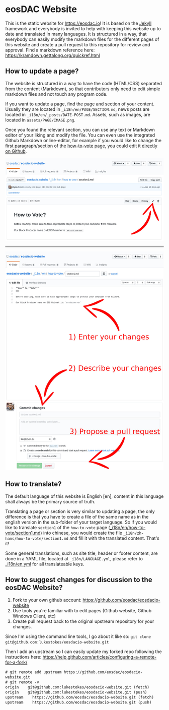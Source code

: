 # eosDAC Website
This is the static website for <https://eosdac.io>! It is based on the [Jekyll](https://jekyllrb.com/) framework and everybody is invited to help with keeping this website up to date and translated in many languages. It is structured in a way, that everybody can easily modify the markdown files for the different pages of this website and create a pull request to this repository for review and approval. Find a markdown reference here: <https://kramdown.gettalong.org/quickref.html>

## How to update a page?
The website is structured in a way to have the code (HTML/CSS) separated from the content (Markdown), so that contributors only need to edit simple markdown files and not touch any program code.

If you want to update a page, find the page and section of your content. Usually they are located in `_i18n/en/PAGE/SECTION.md`, news posts are located in `_i18n/en/_posts/DATE-POST.md`. Assets, such as images, are located in `assets/PAGE/IMAGE.png`.

Once you found the relevant section, you can use any text or Markdown editor of your liking and modify the file. You can even use the integrated Github Markdown online-editor, for example if you would like to change the first paragraph/section of the [how-to-vote](https://github.com/eosdac/eosdacio-website/blob/master/_i18n/en/how-to-vote/section1.md) page, you could edit it [directly on Github](https://github.com/eosdac/eosdacio-website/edit/master/_i18n/en/how-to-vote/section1.md).

![Find file](assets/readme/edit1.jpg)
<hr>

![Change it](assets/readme/edit2.jpg)

## How to translate?
The default language of this website is English [en], content in this language shall always be the primary source of truth.

Translating a page or section is very similar to updating a page, the only difference is that you have to create a file of the same name as in the english version in the sub-folder of your target language. So if you would like to translate `section1` of the `how-to-vote` page ([_i18n/en/how-to-vote/section1.md](https://github.com/eosdac/eosdacio-website/blob/master/_i18n/en/how-to-vote/section1.md)) into chinese, you would create the file `_i18n/zh-hans/how-to-vote/section1.md` and fill it with the translated content. That's it!

Some general translations, such as site title, header or footer content, are done in a YAML file, located at `_i18n/LANGUAGE.yml`, please refer to [_i18n/en.yml](https://github.com/eosdac/eosdacio-website/blob/master/_i18n/en.yml) for all translateable keys.

## How to suggest changes for discussion to the eosDAC Website?
 1. Fork to your own github account: https://github.com/eosdac/eosdacio-website
 2. Use tools you're familiar with to edit pages (Github website, Github Windows Client, etc)
 3. Create pull request back to the original upstream repository for your changes.

Since I'm using the command line tools, I go about it like so:
`git clone git@github.com:lukestokes/eosdacio-website.git`

Then I add an upstream so I can easily update my forked repo following the instructions here: <https://help.github.com/articles/configuring-a-remote-for-a-fork/>
```
# git remote add upstream https://github.com/eosdac/eosdacio-website.git
# git remote -v
origin    git@github.com:lukestokes/eosdacio-website.git (fetch)
origin    git@github.com:lukestokes/eosdacio-website.git (push)
upstream    https://github.com/eosdac/eosdacio-website.git (fetch)
upstream    https://github.com/eosdac/eosdacio-website.git (push)
```